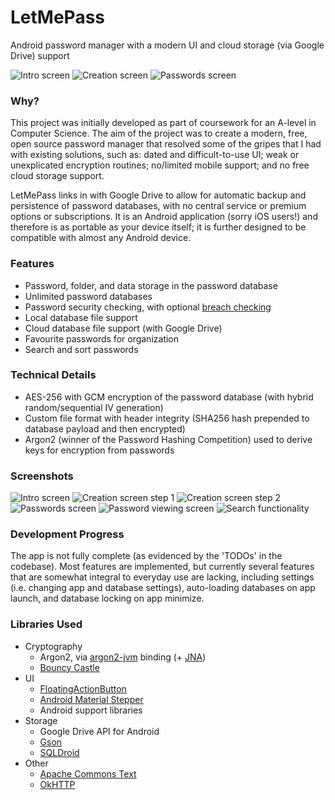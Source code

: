 # LetMePass

Android password manager with a modern UI and cloud storage (via Google Drive) support

![Intro screen](screenshots/intro-screen.png) ![Creation screen](screenshots/creation-step-1.png) ![Passwords screen](screenshots/main-list.png)

### Why?
This project was initially developed as part of coursework for an A-level in Computer Science. The aim of the project was to create a modern, free, open source password manager that resolved some of the gripes that I had with existing solutions, such as: dated and difficult-to-use UI; weak or unexplicated encryption routines; no/limited mobile support; and no free cloud storage support.

LetMePass links in with Google Drive to allow for automatic backup and persistence of password databases, with no central service or premium options or subscriptions. It is an Android application (sorry iOS users!) and therefore is as portable as your device itself; it is further designed to be compatible with almost any Android device.

### Features
- Password, folder, and data storage in the password database
- Unlimited password databases
- Password security checking, with optional [breach checking](https://haveibeenpwned.com/Passwords)
- Local database file support
- Cloud database file support (with Google Drive)
- Favourite passwords for organization
- Search and sort passwords

### Technical Details
- AES-256 with GCM encryption of the password database (with hybrid random/sequential IV generation)
- Custom file format with header integrity (SHA256 hash prepended to database payload and then encrypted)
- Argon2 (winner of the Password Hashing Competition) used to derive keys for encryption from passwords

### Screenshots
![Intro screen](screenshots/intro-screen.png)
![Creation screen step 1](screenshots/creation-step-1.png)
![Creation screen step 2](screenshots/creation-step-2.png)
![Passwords screen](screenshots/main-list.png)
![Password viewing screen](screenshots/main-password.png)
![Search functionality](screenshots/main-search.png)

### Development Progress
The app is not fully complete (as evidenced by the 'TODOs' in the codebase). Most features are implemented, but currently several features that are somewhat integral to everyday use are lacking, including settings (i.e. changing app and database settings), auto-loading databases on app launch, and database locking on app minimize.

### Libraries Used
- Cryptography
  * Argon2, via [argon2-jvm](https://github.com/phxql/argon2-jvm) binding (+ [JNA](https://github.com/java-native-access/jna))
  * [Bouncy Castle](https://www.bouncycastle.org/)
- UI
  * [FloatingActionButton](https://github.com/futuresimple/android-floating-action-button)
  * [Android Material Stepper](https://github.com/stepstone-tech/android-material-stepper)
  * Android support libraries
- Storage
  * Google Drive API for Android
  * [Gson](https://github.com/google/gson)
  * [SQLDroid](https://github.com/google/gson)
- Other
  * [Apache Commons Text](https://commons.apache.org/proper/commons-text/)
  * [OkHTTP](https://square.github.io/okhttp/)
